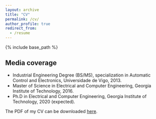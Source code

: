 ```yaml
---
layout: archive
title: "CV"
permalink: /cv/
author_profile: true
redirect_from:
  - /resume
---
```


{% include base_path %}

Media coverage
---

* Industrial Engineering Degree (BS/MS), specialization in Automatic Control and Electronics, Universidade de Vigo, 2013.
* Master of Science in Electrical and Computer Engineering, Georgia Institute of Technology, 2016.
* Ph.D in Electrical and Computer Engineering, Georgia Institute of Technology, 2020 (expected).
  


The PDF of my CV can be downloaded [here](/files/Santos_CV.pdf).
